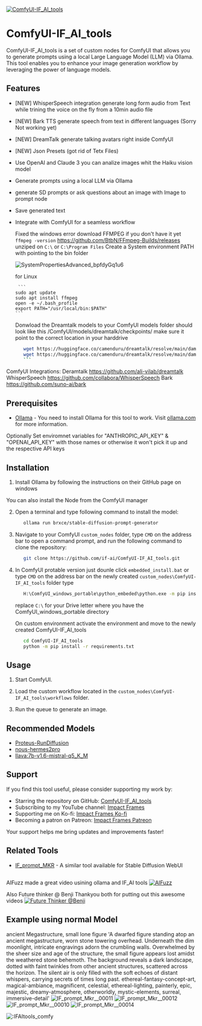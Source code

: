 [![ComfyUI-IF_AI_tools](https://img.youtube.com/vi/QAnapTWnawU/0.jpg)](https://youtu.be/QAnapTWnawU?si=Uomv_NXT2n2Mg9rG)

# ComfyUI-IF_AI_tools

ComfyUI-IF_AI_tools is a set of custom nodes for ComfyUI that allows you to generate prompts using a local Large Language Model (LLM) via Ollama. 
This tool enables you to enhance your image generation workflow by leveraging the power of language models.

## Features

- [NEW] WhisperSpeech integration generate long form audio from Text while trining the voice on the fly from a 10min audio file
- [NEW] Bark TTS generate speech from text in different languages (Sorry Not working yet)
- [NEW] DreamTalk generate talking avatars right inside ComfyUI
- [NEW] Json Presets (got rid of Tetx Files)
- Use OpenAI and Claude 3 you can analize images whit the Haiku vision model
- Generate prompts using a local LLM via Ollama
- generate SD prompts or ask questions about an image with Image to prompt node
- Save generated text
- Integrate with ComfyUI for a seamless workflow

  Fixed the windows error download FFMPEG if you don't have it yet  `ffmpeg -version`
   https://github.com/BtbN/FFmpeg-Builds/releases
  unziped on `C:\` or `C:\Program Files`
  Create a System environment PATH with pointing to the bin folder
  
  ![SystemPropertiesAdvanced_bpfdyGq1u6](https://github.com/if-ai/ComfyUI-IF_AI_tools/assets/21185218/a3b311c7-f266-42f2-aeaf-30990a26eb2c)

  for Linux
  
       ```
      sudo apt update
      sudo apt install ffmpeg
      open -e ~/.bash_profile
      export PATH="/usr/local/bin:$PATH"
      ```

  Donwload the Dreamtalk models to your ComfyUI models folder should look like this /ComfyUI/models/dreamtalk/checkpoints/
  make sure it point to the correct location in your harddrive
   
     ```bash
        wget https://huggingface.co/camenduru/dreamtalk/resolve/main/damo/dreamtalk/checkpoints/denoising_network.pth -O /mnt/h/ComfyUI/models/dreamtalk/checkpoints/denoising_network.pth
        wget https://huggingface.co/camenduru/dreamtalk/resolve/main/damo/dreamtalk/checkpoints/renderer.pt -O /mnt/h/ComfyUI/models/dreamtalk/checkpoints/renderer.pt
        ```
ComfyUI Integrations:
Deramtalk https://github.com/ali-vilab/dreamtalk
WhisperSpeech https://github.com/collabora/WhisperSpeech
Bark https://github.com/suno-ai/bark

## Prerequisites
- [Ollama](https://github.com/ollama/ollama/releases) - You need to install Ollama for this tool to work. Visit [ollama.com](https://ollama.com) for more information.

Optionally Set enviromnet variables for "ANTHROPIC_API_KEY" & "OPENAI_API_KEY" with those names or otherwise it won't pick it up and the respective API keys 


## Installation
1. Install Ollama by following the instructions on their GitHub page on windows 

You can also install the Node from the ComfyUI manager 

2. Open a terminal and type following command to install the model:
   ```bash
      ollama run brxce/stable-diffusion-prompt-generator
      ```
   
4. Navigate to your ComfyUI `custom_nodes` folder, type `CMD` on the address bar to open a command prompt,
   and run the following command to clone the repository:
   ```bash
      git clone https://github.com/if-ai/ComfyUI-IF_AI_tools.git
      ```
   
5. In ComfyUI protable version just dounle click `embedded_install.bat` or  type `CMD` on the address bar on the newly created `custom_nodes\ComfyUI-IF_AI_tools` folder type 
   ```bash
      H:\ComfyUI_windows_portable\python_embeded\python.exe -m pip install -r requirements.txt
      ```
   replace `C:\` for your Drive letter where you have the ComfyUI_windows_portable directory

   On custom environment activate the environment and move to the newly created ComfyUI-IF_AI_tools
   ```bash
      cd ComfyUI-IF_AI_tools
      python -m pip install -r requirements.txt
      ```
   
## Usage
1. Start ComfyUI.

2. Load the custom workflow located in the `custom_nodes\ComfyUI-IF_AI_tools\workflows` folder.

3. Run the queue to generate an image.

## Recommended Models
- [Proteus-RunDiffusion](https://huggingface.co/dataautogpt3/Proteus-RunDiffusion)
- [nous-hermes2pro](https://ollama.com/adrienbrault/nous-hermes2pro)
- [llava:7b-v1.6-mistral-q5_K_M](https://ollama.com/library/llava:7b-v1.6-mistral-q5_K_M)

## Support
If you find this tool useful, please consider supporting my work by:
- Starring the repository on GitHub: [ComfyUI-IF_AI_tools](https://github.com/if-ai/ComfyUI-IF_AI_tools)
- Subscribing to my YouTube channel: [Impact Frames](https://youtube.com/@impactframes?si=DrBu3tOAC2-YbEvc)
- Supporting me on Ko-fi: [Impact Frames Ko-fi](https://ko-fi.com/impactframes)
- Becoming a patron on Patreon: [Impact Frames Patreon](https://patreon.com/ImpactFrames)

Your support helps me bring updates and improvements faster!

## Related Tools
- [IF_prompt_MKR](https://github.com/if-ai/IF_prompt_MKR) - A similar tool available for Stable Diffusion WebUI

##
AIFuzz made a great video usining ollama and IF_AI tools 
[![AIFuzz](https://img.youtube.com/vi/nZx5g3TGsNc/0.jpg)](https://youtu.be/nZx5g3TGsNc?si=DFIqFuPoyKY1qJ2n)

Also Future thinker @ Benji Thankyou both for putting out this awesome videos
[![Future Thinker @Benji](https://img.youtube.com/vi/EQZWyn9eCFE/0.jpg)](https://youtu.be/EQZWyn9eCFE?si=jgC28GL7bwFWj_sK)


## Example using normal Model
ancient Megastructure, small lone figure 
'A dwarfed figure standing atop an ancient megastructure, worn stone towering overhead. Underneath the dim moonlight, intricate engravings adorn the crumbling walls. Overwhelmed by the sheer size and age of the structure, the small figure appears lost amidst the weathered stone behemoth. The background reveals a dark landscape, dotted with faint twinkles from other ancient structures, scattered across the horizon. The silent air is only filled with the soft echoes of distant whispers, carrying secrets of times long past. ethereal-fantasy-concept-art, magical-ambiance, magnificent, celestial, ethereal-lighting, painterly, epic, majestic, dreamy-atmosphere, otherworldly, mystic-elements, surreal, immersive-detail'
![_IF_prompt_Mkr__00011_](https://github.com/if-ai/ComfyUI-IF_AI_tools/assets/21185218/08dde522-f541-49f4-aa6b-e0653f13aa52)
![_IF_prompt_Mkr__00012_](https://github.com/if-ai/ComfyUI-IF_AI_tools/assets/21185218/ec3ef715-fbe6-4ba0-80f8-00bf10f56f7b)
![_IF_prompt_Mkr__00010_](https://github.com/if-ai/ComfyUI-IF_AI_tools/assets/21185218/e4dc671b-8eea-47f3-84ef-876e5938e120)
![_IF_prompt_Mkr__00014_](https://github.com/if-ai/ComfyUI-IF_AI_tools/assets/21185218/d0b436cd-c4a8-41a2-83ad-34d8c50bb39b)


<img src="https://count.getloli.com/get/@IFAItools_comfy?theme=moebooru" alt=":IFAItools_comfy" />




